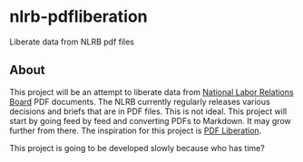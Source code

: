 nlrb-pdfliberation
==================

Liberate data from NLRB pdf files

About
-----
This project will be an attempt to liberate data from [National Labor Relations Board](http://www.nlrb.gov/rss) PDF documents. The NLRB currently regularly releases various decisions and briefs that are in PDF files. This is not ideal. This project will start by going feed by feed and converting PDFs to Markdown. It may grow further from there. The inspiration for this project is [PDF Liberation](https://github.com/pdfliberation/).

This project is going to be developed slowly because who has time?

